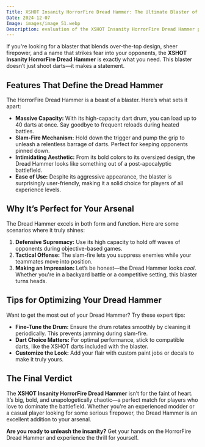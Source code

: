 ```yaml
---
Title: XSHOT Insanity HorrorFire Dread Hammer: The Ultimate Blaster of Chaos
Date: 2024-12-07
Image: images/image_51.webp
Description: evaluation of the XSHOT Insanity HorrorFire Dread Hammer performance
---
```


If you're looking for a blaster that blends over-the-top design, sheer firepower, and a name that strikes fear into your opponents, the **XSHOT Insanity HorrorFire Dread Hammer** is exactly what you need. This blaster doesn’t just shoot darts—it makes a statement.

## Features That Define the Dread Hammer

The HorrorFire Dread Hammer is a beast of a blaster. Here’s what sets it apart:  

- **Massive Capacity:** With its high-capacity dart drum, you can load up to 40 darts at once. Say goodbye to frequent reloads during heated battles.  
- **Slam-Fire Mechanism:** Hold down the trigger and pump the grip to unleash a relentless barrage of darts. Perfect for keeping opponents pinned down.  
- **Intimidating Aesthetic:** From its bold colors to its oversized design, the Dread Hammer looks like something out of a post-apocalyptic battlefield.  
- **Ease of Use:** Despite its aggressive appearance, the blaster is surprisingly user-friendly, making it a solid choice for players of all experience levels.  

## Why It’s Perfect for Your Arsenal

The Dread Hammer excels in both form and function. Here are some scenarios where it truly shines:  

1. **Defensive Supremacy:** Use its high capacity to hold off waves of opponents during objective-based games.  
2. **Tactical Offense:** The slam-fire lets you suppress enemies while your teammates move into position.  
3. **Making an Impression:** Let’s be honest—the Dread Hammer looks *cool*. Whether you're in a backyard battle or a competitive setting, this blaster turns heads.


## Tips for Optimizing Your Dread Hammer

Want to get the most out of your Dread Hammer? Try these expert tips:  

- **Fine-Tune the Drum:** Ensure the drum rotates smoothly by cleaning it periodically. This prevents jamming during slam-fire.  
- **Dart Choice Matters:** For optimal performance, stick to compatible darts, like the XSHOT darts included with the blaster.  
- **Customize the Look:** Add your flair with custom paint jobs or decals to make it truly yours.  

## The Final Verdict

The **XSHOT Insanity HorrorFire Dread Hammer** isn’t for the faint of heart. It’s big, bold, and unapologetically chaotic—a perfect match for players who love to dominate the battlefield. Whether you're an experienced modder or a casual player looking for some serious firepower, the Dread Hammer is an excellent addition to your arsenal.  

**Are you ready to unleash the insanity?** Get your hands on the HorrorFire Dread Hammer and experience the thrill for yourself.  